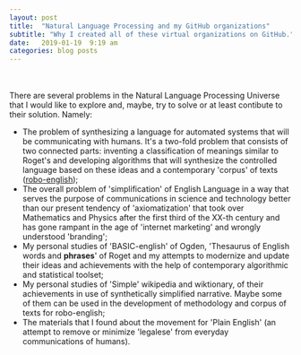 ```yaml
---
layout: post
title:  "Natural Language Processing and my GitHub organizations"
subtitle: "Why I created all of these virtual organizations on GitHub."
date:   2019-01-19  9:19 am
categories: blog posts
---
```

<br><br>
There are several problems in the Natural Language Processing Universe that I would like to explore and, maybe, try to solve or at least contibute to their solution. Namely:
* The problem of synthesizing a language for automated systems that will be communicating with humans. It's a two-fold problem that consists of two connected parts: inventing a classification of meanings similar to Roget's and developing algorithms that will synthesize the controlled language based on these ideas and a contemporary 'corpus' of texts ([robo-english](https://github.com/robo-english));
* The overall problem of 'simplification' of English Language in a way that serves the purpose of communications in science and technology better than our present tendency of 'axiomatization' that took over Mathematics and Physics after the first third of the XX-th century and has gone rampant in the age of 'internet marketing' and wrongly understood 'branding';
* My personal studies of 'BASIC-english' of Ogden, 'Thesaurus of English words and __phrases__' of Roget and my attempts to modernize and update their ideas and achievements with the help of contemporary algorithmic and statistical toolset;
* My personal studies of 'Simple' wikipedia and wiktionary, of their achievements in use of synthetically simplified narrative. Maybe some of them can be used in the development of methodology and corpus of texts for robo-english;
* The materials that I found about the movement for 'Plain English' (an attempt to remove or minimize 'legalese' from everyday communications of humans).
<br>
